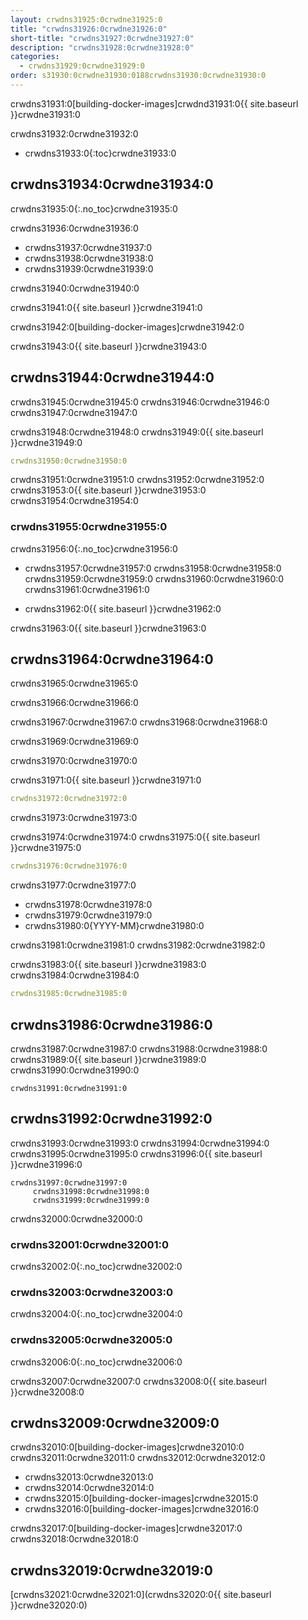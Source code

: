```yaml
---
layout: crwdns31925:0crwdne31925:0
title: "crwdns31926:0crwdne31926:0"
short-title: "crwdns31927:0crwdne31927:0"
description: "crwdns31928:0crwdne31928:0"
categories:
  - crwdns31929:0crwdne31929:0
order: s31930:0crwdne31930:0188crwdns31930:0crwdne31930:0
---
```

crwdns31931:0[building-docker-images]crwdnd31931:0{{ site.baseurl }}crwdne31931:0

crwdns31932:0crwdne31932:0

- crwdns31933:0{:toc}crwdne31933:0

## crwdns31934:0crwdne31934:0

crwdns31935:0{:.no_toc}crwdne31935:0

crwdns31936:0crwdne31936:0

- crwdns31937:0crwdne31937:0
- crwdns31938:0crwdne31938:0
- crwdns31939:0crwdne31939:0

crwdns31940:0crwdne31940:0

crwdns31941:0{{ site.baseurl }}crwdne31941:0

crwdns31942:0[building-docker-images]crwdne31942:0

crwdns31943:0{{ site.baseurl }}crwdne31943:0

## crwdns31944:0crwdne31944:0

crwdns31945:0crwdne31945:0 crwdns31946:0crwdne31946:0 crwdns31947:0crwdne31947:0

crwdns31948:0crwdne31948:0 crwdns31949:0{{ site.baseurl }}crwdne31949:0

```yaml
crwdns31950:0crwdne31950:0
```

crwdns31951:0crwdne31951:0 crwdns31952:0crwdne31952:0 crwdns31953:0{{ site.baseurl }}crwdne31953:0 crwdns31954:0crwdne31954:0

### crwdns31955:0crwdne31955:0

crwdns31956:0{:.no_toc}crwdne31956:0

- crwdns31957:0crwdne31957:0 crwdns31958:0crwdne31958:0 crwdns31959:0crwdne31959:0 crwdns31960:0crwdne31960:0 crwdns31961:0crwdne31961:0

- crwdns31962:0{{ site.baseurl }}crwdne31962:0

crwdns31963:0{{ site.baseurl }}crwdne31963:0

## crwdns31964:0crwdne31964:0

crwdns31965:0crwdne31965:0

crwdns31966:0crwdne31966:0

crwdns31967:0crwdne31967:0 crwdns31968:0crwdne31968:0

crwdns31969:0crwdne31969:0

crwdns31970:0crwdne31970:0

crwdns31971:0{{ site.baseurl }}crwdne31971:0

```yaml
crwdns31972:0crwdne31972:0
```

crwdns31973:0crwdne31973:0

crwdns31974:0crwdne31974:0 crwdns31975:0{{ site.baseurl }}crwdne31975:0

```yaml
crwdns31976:0crwdne31976:0
```

crwdns31977:0crwdne31977:0

- crwdns31978:0crwdne31978:0
- crwdns31979:0crwdne31979:0
- crwdns31980:0{YYYY-MM}crwdne31980:0

crwdns31981:0crwdne31981:0 crwdns31982:0crwdne31982:0

crwdns31983:0{{ site.baseurl }}crwdne31983:0 crwdns31984:0crwdne31984:0

```yaml
crwdns31985:0crwdne31985:0
```

## crwdns31986:0crwdne31986:0

crwdns31987:0crwdne31987:0 crwdns31988:0crwdne31988:0 crwdns31989:0{{ site.baseurl }}crwdne31989:0 crwdns31990:0crwdne31990:0

    crwdns31991:0crwdne31991:0
    

## crwdns31992:0crwdne31992:0

crwdns31993:0crwdne31993:0 crwdns31994:0crwdne31994:0 crwdns31995:0crwdne31995:0 crwdns31996:0{{ site.baseurl }}crwdne31996:0

    crwdns31997:0crwdne31997:0
         crwdns31998:0crwdne31998:0 
         crwdns31999:0crwdne31999:0
    

crwdns32000:0crwdne32000:0

### crwdns32001:0crwdne32001:0

crwdns32002:0{:.no_toc}crwdne32002:0

### crwdns32003:0crwdne32003:0

crwdns32004:0{:.no_toc}crwdne32004:0

### crwdns32005:0crwdne32005:0

crwdns32006:0{:.no_toc}crwdne32006:0

crwdns32007:0crwdne32007:0 crwdns32008:0{{ site.baseurl }}crwdne32008:0

## crwdns32009:0crwdne32009:0

crwdns32010:0[building-docker-images]crwdne32010:0 crwdns32011:0crwdne32011:0 crwdns32012:0crwdne32012:0

- crwdns32013:0crwdne32013:0
- crwdns32014:0crwdne32014:0
- crwdns32015:0[building-docker-images]crwdne32015:0
- crwdns32016:0[building-docker-images]crwdne32016:0

crwdns32017:0[building-docker-images]crwdne32017:0 crwdns32018:0crwdne32018:0

## crwdns32019:0crwdne32019:0

[crwdns32021:0crwdne32021:0](crwdns32020:0{{ site.baseurl }}crwdne32020:0)